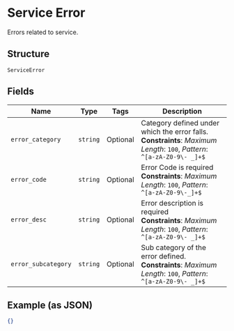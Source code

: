
# Service Error

Errors related to service.

## Structure

`ServiceError`

## Fields

| Name | Type | Tags | Description |
|  --- | --- | --- | --- |
| `error_category` | `string` | Optional | Category defined under which the error falls.<br>**Constraints**: *Maximum Length*: `100`, *Pattern*: `^[a-zA-Z0-9\- _]+$` |
| `error_code` | `string` | Optional | Error Code is required<br>**Constraints**: *Maximum Length*: `100`, *Pattern*: `^[a-zA-Z0-9\-_]+$` |
| `error_desc` | `string` | Optional | Error description is required<br>**Constraints**: *Maximum Length*: `100`, *Pattern*: `^[a-zA-Z0-9\- _]+$` |
| `error_subcategory` | `string` | Optional | Sub category of the error defined.<br>**Constraints**: *Maximum Length*: `100`, *Pattern*: `^[a-zA-Z0-9\- _]+$` |

## Example (as JSON)

```json
{}
```

